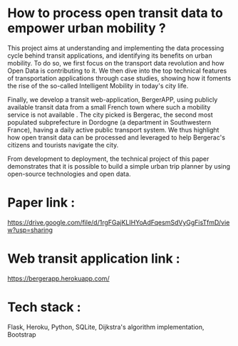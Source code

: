 # How to process open transit data to empower urban mobility ? 

This project aims at understanding and implementing the data processing cycle behind transit applications, and identifying its benefits on urban mobility. To do so, we first focus on the transport data revolution and how Open Data is contributing to it.  We then dive into the top technical features of transportation applications through case studies, showing how it foments the rise of the so-called Intelligent Mobility in today's city life.

Finally, we develop a transit web-application, BergerAPP,  using publicly available transit data from a small French town where such a mobility service is not available . The city picked is Bergerac, the second most populated subprefecture in Dordogne (a department in Southwestern France), having a daily active public transport system. We thus highlight how open transit data can be processed and leveraged to help Bergerac's citizens and tourists navigate the city. 
 
 From development to deployment, the technical project of this paper demonstrates that it is possible to build a simple urban trip planner by using open-source technologies and open data. 



# Paper link : 
https://drive.google.com/file/d/1rgFGajKLIHYoAdFqesmSdVyGgFisTfmD/view?usp=sharing

# Web transit application link : 
https://bergerapp.herokuapp.com/

# Tech stack : 
Flask, Heroku, Python, SQLite, Dijkstra's algorithm implementation, Bootstrap
